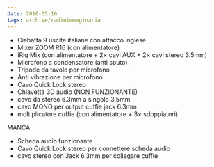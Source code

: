 ```yaml
---
date: 2016-05-16
tags: archive/radioimmaginaria
---
```

- Ciabatta 9 uscite italiane con attacco inglese
- Mixer ZOOM R16 (con alimentatore)
- iRig Mix (con alimentatore + 2× cavi AUX + 2× cavi stereo 3.5mm)
- Microfono a condensatore (anti sputo)
- Tripode da tavolo per microfono
- Anti vibrazione per microfono
- Cavo Quick Lock stereo
- Chiavetta 3D audio (NON FUNZIONANTE)
- cavo da stereo 6.3mm a singolo 3.5mm
- cavo MONO per output cuffie jack 6.3mm
- moltiplicatore cuffie (con alimentatore + 3× sdoppiatori)

MANCA

- Scheda audio funzionante
- Cavo Quick Lock stereo per connettere scheda audio
- cavo stereo con Jack 6.3mm per collegare cuffie

